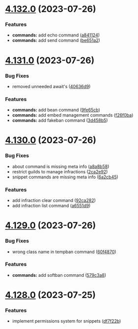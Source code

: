 # [4.132.0](https://github.com/onesoft-sudo/sudobot/compare/v4.131.0...v4.132.0) (2023-07-26)


### Features

* **commands:** add echo command ([a841124](https://github.com/onesoft-sudo/sudobot/commit/a841124f81a74f46720017f45af8defbba777289))
* **commands:** add send command ([be651a2](https://github.com/onesoft-sudo/sudobot/commit/be651a2378a728fd3a58d0bf886fce73ef0cf9cb))



# [4.131.0](https://github.com/onesoft-sudo/sudobot/compare/v4.130.0...v4.131.0) (2023-07-26)


### Bug Fixes

* removed unneeded await's ([40636d9](https://github.com/onesoft-sudo/sudobot/commit/40636d9d1b25c5ba8d40468e9558f0a67cdeaef1))


### Features

* **commands:** add bean command ([9fe65cb](https://github.com/onesoft-sudo/sudobot/commit/9fe65cb33d3861262db133bde203014a7972eeae))
* **commands:** add embed management commands ([f26f0ba](https://github.com/onesoft-sudo/sudobot/commit/f26f0bae38f474d1f423a43087ffcd6144759087))
* **commands:** add fakeban command ([3d458b5](https://github.com/onesoft-sudo/sudobot/commit/3d458b5e78b77a5e46ba7a6c76ba9a5430917609))



# [4.130.0](https://github.com/onesoft-sudo/sudobot/compare/v4.129.0...v4.130.0) (2023-07-26)


### Bug Fixes

* about command is missing meta info ([a8a8b58](https://github.com/onesoft-sudo/sudobot/commit/a8a8b58cf6affa833e5f278416361239ef4c17c0))
* restrict guilds to manage infractions ([2ca2e92](https://github.com/onesoft-sudo/sudobot/commit/2ca2e925a35f2ec8ac4004ea742dd69298780264))
* snippet commands are missing meta info ([6a2cb45](https://github.com/onesoft-sudo/sudobot/commit/6a2cb45fb8abccad68f58b9a64f9feae54bb0f1a))


### Features

* add infraction clear command ([92ca282](https://github.com/onesoft-sudo/sudobot/commit/92ca282c714918dbecf65fe09838acba31eb93fa))
* add infraction list command ([a6551d9](https://github.com/onesoft-sudo/sudobot/commit/a6551d905d907fa62a516c4f89b273ceb14e2d15))



# [4.129.0](https://github.com/onesoft-sudo/sudobot/compare/v4.128.0...v4.129.0) (2023-07-26)


### Bug Fixes

* wrong class name in tempban command ([60f4870](https://github.com/onesoft-sudo/sudobot/commit/60f487014862dc7b7988e5a82249a32dad137a86))


### Features

* **commands:** add softban command ([579c3a8](https://github.com/onesoft-sudo/sudobot/commit/579c3a852774d822eb87209e72c9c98f4de00bbb))



# [4.128.0](https://github.com/onesoft-sudo/sudobot/compare/v4.127.0...v4.128.0) (2023-07-25)


### Features

* implement permissions system for snippets ([df7f22b](https://github.com/onesoft-sudo/sudobot/commit/df7f22b19ffebb1507eaf167a9b65644cb2f1386))




